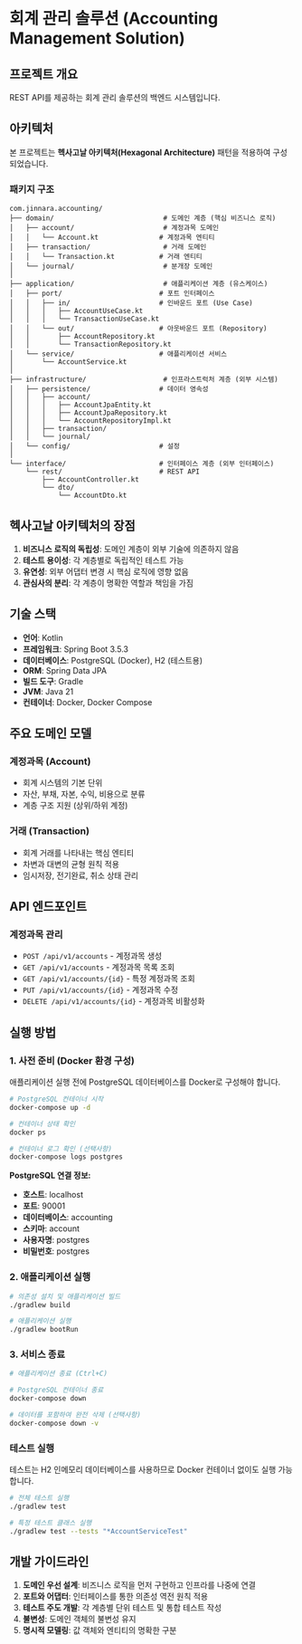 # 회계 관리 솔루션 (Accounting Management Solution)

## 프로젝트 개요
REST API를 제공하는 회계 관리 솔루션의 백엔드 시스템입니다.

## 아키텍처
본 프로젝트는 **헥사고날 아키텍처(Hexagonal Architecture)** 패턴을 적용하여 구성되었습니다.

### 패키지 구조

```
com.jinnara.accounting/
├── domain/                           # 도메인 계층 (핵심 비즈니스 로직)
│   ├── account/                      # 계정과목 도메인
│   │   └── Account.kt               # 계정과목 엔티티
│   ├── transaction/                  # 거래 도메인
│   │   └── Transaction.kt           # 거래 엔티티
│   └── journal/                      # 분개장 도메인
│
├── application/                      # 애플리케이션 계층 (유스케이스)
│   ├── port/                        # 포트 인터페이스
│   │   ├── in/                      # 인바운드 포트 (Use Case)
│   │   │   ├── AccountUseCase.kt
│   │   │   └── TransactionUseCase.kt
│   │   └── out/                     # 아웃바운드 포트 (Repository)
│   │       ├── AccountRepository.kt
│   │       └── TransactionRepository.kt
│   └── service/                     # 애플리케이션 서비스
│       └── AccountService.kt
│
├── infrastructure/                   # 인프라스트럭처 계층 (외부 시스템)
│   ├── persistence/                 # 데이터 영속성
│   │   ├── account/
│   │   │   ├── AccountJpaEntity.kt
│   │   │   ├── AccountJpaRepository.kt
│   │   │   └── AccountRepositoryImpl.kt
│   │   ├── transaction/
│   │   └── journal/
│   └── config/                      # 설정
│
└── interface/                       # 인터페이스 계층 (외부 인터페이스)
    └── rest/                        # REST API
        ├── AccountController.kt
        └── dto/
            └── AccountDto.kt
```

## 헥사고날 아키텍처의 장점

1. **비즈니스 로직의 독립성**: 도메인 계층이 외부 기술에 의존하지 않음
2. **테스트 용이성**: 각 계층별로 독립적인 테스트 가능
3. **유연성**: 외부 어댑터 변경 시 핵심 로직에 영향 없음
4. **관심사의 분리**: 각 계층이 명확한 역할과 책임을 가짐

## 기술 스택

- **언어**: Kotlin
- **프레임워크**: Spring Boot 3.5.3
- **데이터베이스**: PostgreSQL (Docker), H2 (테스트용)
- **ORM**: Spring Data JPA
- **빌드 도구**: Gradle
- **JVM**: Java 21
- **컨테이너**: Docker, Docker Compose

## 주요 도메인 모델

### 계정과목 (Account)
- 회계 시스템의 기본 단위
- 자산, 부채, 자본, 수익, 비용으로 분류
- 계층 구조 지원 (상위/하위 계정)

### 거래 (Transaction)
- 회계 거래를 나타내는 핵심 엔티티
- 차변과 대변의 균형 원칙 적용
- 임시저장, 전기완료, 취소 상태 관리

## API 엔드포인트

### 계정과목 관리
- `POST /api/v1/accounts` - 계정과목 생성
- `GET /api/v1/accounts` - 계정과목 목록 조회
- `GET /api/v1/accounts/{id}` - 특정 계정과목 조회
- `PUT /api/v1/accounts/{id}` - 계정과목 수정
- `DELETE /api/v1/accounts/{id}` - 계정과목 비활성화

## 실행 방법

### 1. 사전 준비 (Docker 환경 구성)

애플리케이션 실행 전에 PostgreSQL 데이터베이스를 Docker로 구성해야 합니다.

```bash
# PostgreSQL 컨테이너 시작
docker-compose up -d

# 컨테이너 상태 확인
docker ps

# 컨테이너 로그 확인 (선택사항)
docker-compose logs postgres
```

**PostgreSQL 연결 정보:**
- **호스트**: localhost
- **포트**: 90001
- **데이터베이스**: accounting
- **스키마**: account
- **사용자명**: postgres
- **비밀번호**: postgres

### 2. 애플리케이션 실행

```bash
# 의존성 설치 및 애플리케이션 빌드
./gradlew build

# 애플리케이션 실행
./gradlew bootRun
```

### 3. 서비스 종료

```bash
# 애플리케이션 종료 (Ctrl+C)

# PostgreSQL 컨테이너 종료
docker-compose down

# 데이터를 포함하여 완전 삭제 (선택사항)
docker-compose down -v
```

### 테스트 실행

테스트는 H2 인메모리 데이터베이스를 사용하므로 Docker 컨테이너 없이도 실행 가능합니다.

```bash
# 전체 테스트 실행
./gradlew test

# 특정 테스트 클래스 실행
./gradlew test --tests "*AccountServiceTest"
```

## 개발 가이드라인

1. **도메인 우선 설계**: 비즈니스 로직을 먼저 구현하고 인프라를 나중에 연결
2. **포트와 어댑터**: 인터페이스를 통한 의존성 역전 원칙 적용
3. **테스트 주도 개발**: 각 계층별 단위 테스트 및 통합 테스트 작성
4. **불변성**: 도메인 객체의 불변성 유지
5. **명시적 모델링**: 값 객체와 엔티티의 명확한 구분
